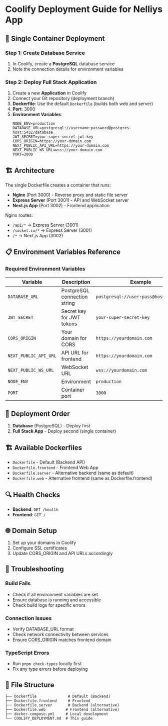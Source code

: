 # Coolify Deployment Guide for Nelliys App

## 🚀 Single Container Deployment

### Step 1: Create Database Service
1. In Coolify, create a **PostgreSQL** database service
2. Note the connection details for environment variables

### Step 2: Deploy Full Stack Application
1. Create a new **Application** in Coolify
2. Connect your Git repository (deployment branch)
3. **Dockerfile**: Use the default `Dockerfile` (builds both web and server)
4. **Port**: 3000
5. **Environment Variables**:
   ```
   NODE_ENV=production
   DATABASE_URL=postgresql://username:password@postgres-host:5432/database
   JWT_SECRET=your-super-secret-jwt-key
   CORS_ORIGIN=https://your-domain.com
   NEXT_PUBLIC_API_URL=https://your-domain.com
   NEXT_PUBLIC_WS_URL=wss://your-domain.com
   PORT=3000
   ```

## 🏗️ Architecture
The single Dockerfile creates a container that runs:
- **Nginx** (Port 3000) - Reverse proxy and static file server
- **Express Server** (Port 3001) - API and WebSocket server  
- **Next.js App** (Port 3002) - Frontend application

Nginx routes:
- `/api/*` → Express Server (3001)
- `/socket.io/*` → Express Server (3001) 
- `/*` → Next.js App (3002)

## 📋 Environment Variables Reference

### Required Environment Variables
| Variable | Description | Example |
|----------|-------------|---------|
| `DATABASE_URL` | PostgreSQL connection string | `postgresql://user:pass@host:5432/db` |
| `JWT_SECRET` | Secret key for JWT tokens | `your-super-secret-key` |
| `CORS_ORIGIN` | Your domain for CORS | `https://yourdomain.com` |
| `NEXT_PUBLIC_API_URL` | API URL for frontend | `https://yourdomain.com` |
| `NEXT_PUBLIC_WS_URL` | WebSocket URL | `wss://yourdomain.com` |
| `NODE_ENV` | Environment | `production` |
| `PORT` | Container port | `3000` |

## 🔧 Deployment Order
1. **Database** (PostgreSQL) - Deploy first
2. **Full Stack App** - Deploy second (single container)

## 🏗️ Available Dockerfiles
- `Dockerfile` - Default (Backend API)
- `Dockerfile.frontend` - Frontend Web App
- `Dockerfile.server` - Alternative backend (same as default)
- `Dockerfile.web` - Alternative frontend (same as Dockerfile.frontend)

## 🔍 Health Checks
- **Backend**: `GET /health`
- **Frontend**: `GET /`

## 🌐 Domain Setup
1. Set up your domains in Coolify
2. Configure SSL certificates
3. Update CORS_ORIGIN and API URLs accordingly

## 🐛 Troubleshooting

### Build Fails
- Check if all environment variables are set
- Ensure database is running and accessible
- Check build logs for specific errors

### Connection Issues
- Verify DATABASE_URL format
- Check network connectivity between services
- Ensure CORS_ORIGIN matches frontend domain

### TypeScript Errors
- Run `pnpm check-types` locally first
- Fix any type errors before deploying

## 📁 File Structure
```
├── Dockerfile              # Default (Backend)
├── Dockerfile.frontend     # Frontend
├── Dockerfile.server       # Backend (alternative)
├── Dockerfile.web         # Frontend (alternative)
├── docker-compose.yml     # Local development
└── COOLIFY_DEPLOYMENT.md  # This guide
```